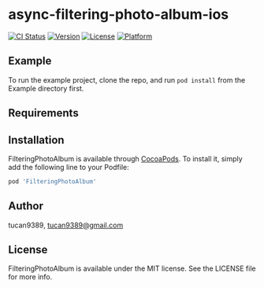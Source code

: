 # async-filtering-photo-album-ios

[![CI Status](https://img.shields.io/travis/tucan9389/FilteringPhotoAlbum.svg?style=flat)](https://travis-ci.org/tucan9389/FilteringPhotoAlbum)
[![Version](https://img.shields.io/cocoapods/v/FilteringPhotoAlbum.svg?style=flat)](https://cocoapods.org/pods/FilteringPhotoAlbum)
[![License](https://img.shields.io/cocoapods/l/FilteringPhotoAlbum.svg?style=flat)](https://cocoapods.org/pods/FilteringPhotoAlbum)
[![Platform](https://img.shields.io/cocoapods/p/FilteringPhotoAlbum.svg?style=flat)](https://cocoapods.org/pods/FilteringPhotoAlbum)

## Example

To run the example project, clone the repo, and run `pod install` from the Example directory first.

## Requirements

## Installation

FilteringPhotoAlbum is available through [CocoaPods](https://cocoapods.org). To install
it, simply add the following line to your Podfile:

```ruby
pod 'FilteringPhotoAlbum'
```

## Author

tucan9389, tucan9389@gmail.com

## License

FilteringPhotoAlbum is available under the MIT license. See the LICENSE file for more info.

